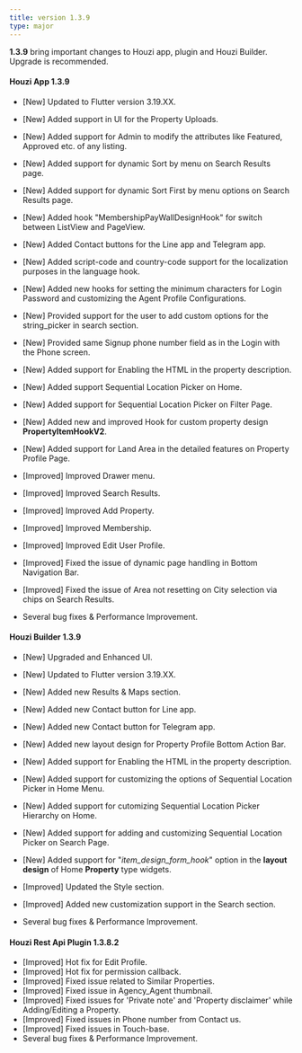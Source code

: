 ```yaml
---
title: version 1.3.9
type: major
---
```


**1.3.9** bring important changes to Houzi app, plugin and Houzi Builder. Upgrade is recommended.

#### Houzi App 1.3.9

- [New] Updated to Flutter version 3.19.XX.
- [New] Added support in UI for the Property Uploads.
- [New] Added support for Admin to modify the attributes like Featured, Approved etc. of any listing.
- [New] Added support for dynamic Sort by menu on Search Results page.
- [New] Added support for dynamic Sort First by menu options on Search Results page.
- [New] Added hook "MembershipPayWallDesignHook" for switch between ListView and PageView.
- [New] Added Contact buttons for the Line app and Telegram app.
- [New] Added script-code and country-code support for the localization purposes in the language hook.
- [New] Added new hooks for setting the minimum characters for Login Password and customizing the Agent Profile Configurations.
- [New] Provided support for the user to add custom options for the string_picker in search section.
- [New] Provided same Signup phone number field as in the Login with the Phone screen.
- [New] Added support for Enabling the HTML in the property description.
- [New] Added support Sequential Location Picker on Home.
- [New] Added support for Sequential Location Picker on Filter Page.
- [New] Added new and improved Hook for custom property design **PropertyItemHookV2**.
- [New] Added support for Land Area in the detailed features on Property Profile Page.

- [Improved] Improved Drawer menu.
- [Improved] Improved Search Results.
- [Improved] Improved Add Property.
- [Improved] Improved Membership.
- [Improved] Improved Edit User Profile.
- [Improved] Fixed the issue of dynamic page handling in Bottom Navigation Bar.
- [Improved] Fixed the issue of Area not resetting on City selection via chips on Search Results.
- Several bug fixes & Performance Improvement.

#### Houzi Builder 1.3.9

- [New] Upgraded and Enhanced UI.
- [New] Updated to Flutter version 3.19.XX.
- [New] Added new Results & Maps section.
- [New] Added new Contact button for Line app.
- [New] Added new Contact button for Telegram app.
- [New] Added new layout design for Property Profile Bottom Action Bar.
- [New] Added support for Enabling the HTML in the property description.
- [New] Added support for customizing the options of Sequential Location Picker in Home Menu.
- [New] Added support for cutomizing Sequential Location Picker Hierarchy on Home.
- [New] Added support for adding and customizing Sequential Location Picker on Search Page.
- [New] Added support for "*item_design_form_hook*" option in the **layout design** of Home **Property** type widgets.

- [Improved] Updated the Style section.
- [Improved] Added new customization support in the Search section.
- Several bug fixes & Performance Improvement.

#### Houzi Rest Api Plugin 1.3.8.2

- [Improved] Hot fix for Edit Profile.
- [Improved] Hot fix for permission callback.
- [Improved] Fixed issue related to Similar Properties.
- [Improved] Fixed issue in Agency_Agent thumbnail.
- [Improved] Fixed issues for 'Private note' and 'Property disclaimer' while Adding/Editing a Property.
- [Improved] Fixed issues in Phone number from Contact us.
- [Improved] Fixed issues in Touch-base.
- Several bug fixes & Performance Improvement.